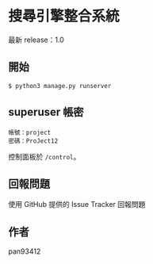 # 搜尋引擎整合系統
最新 release：1.0

## 開始
```
$ python3 manage.py runserver
```

## superuser 帳密
```
帳號：project
密碼：ProJect12
```

控制面板於 `/control`。
## 回報問題
使用 GitHub 提供的 Issue Tracker 回報問題

## 作者
pan93412